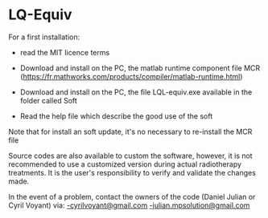 # LQ-Equiv
For a first installation:

- read the MIT licence terms 
  
- Download and install on the PC, the matlab runtime component file MCR (https://fr.mathworks.com/products/compiler/matlab-runtime.html)
  
- Download and install on the PC, the file LQL-equiv.exe available in the folder called Soft
  
- Read the help file which describe the good use of the soft
  

Note that for install an soft update, it's no necessary to re-install the MCR file

Source codes are also available to custom the software, however, it is not recommended to use a customized version during actual radiotherapy treatments. It is the user's responsibility to verify and validate the changes made. 

In the event of a problem, contact the owners of the code (Daniel Julian or Cyril Voyant) via:
-cyrilvoyant@gmail.com
-julian.mpsolution@gmail.com
